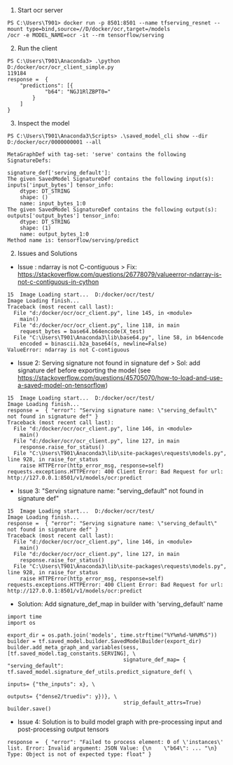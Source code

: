 1. Start ocr server
```
PS C:\Users\T901> docker run -p 8501:8501 --name tfserving_resnet --mount type=bind,source=//D/docker/ocr,target=/models
/ocr -e MODEL_NAME=ocr -it --rm tensorflow/serving
```
2. Run the client
```
PS C:\Users\T901\Anaconda3> .\python D:/docker/ocr/ocr_client_simple.py
119184
response =  {
    "predictions": [{
            "b64": "NGJ1RlZBPT0="
        }
    ]
}
```
3. Inspect the model
```
PS C:\Users\T901\Anaconda3\Scripts> .\saved_model_cli show --dir D:/docker/ocr/0000000001 --all

MetaGraphDef with tag-set: 'serve' contains the following SignatureDefs:

signature_def['serving_default']:
The given SavedModel SignatureDef contains the following input(s):
inputs['input_bytes'] tensor_info:
    dtype: DT_STRING
    shape: ()
    name: input_bytes_1:0
The given SavedModel SignatureDef contains the following output(s):
outputs['output_bytes'] tensor_info:
    dtype: DT_STRING
    shape: (1)
    name: output_bytes_1:0
Method name is: tensorflow/serving/predict
```
2. Issues and Solutions
- Issue : ndarray is not C-contiguous > Fix: https://stackoverflow.com/questions/26778079/valueerror-ndarray-is-not-c-contiguous-in-cython
```
15  Image Loading start...  D:/docker/ocr/test/
Image Loading finish...
Traceback (most recent call last):
  File "d:/docker/ocr/ocr_client.py", line 145, in <module>
    main()
  File "d:/docker/ocr/ocr_client.py", line 118, in main
    request_bytes = base64.b64encode(X_test)
  File "C:\Users\T901\Anaconda3\lib\base64.py", line 58, in b64encode
    encoded = binascii.b2a_base64(s, newline=False)
ValueError: ndarray is not C-contiguous
```
- Issue 2: Serving signature not found in signature def > Sol: add signature def before exporting the model (see https://stackoverflow.com/questions/45705070/how-to-load-and-use-a-saved-model-on-tensorflow)
```
15  Image Loading start...  D:/docker/ocr/test/
Image Loading finish...
response =  { "error": "Serving signature name: \"serving_default\" not found in signature def" }
Traceback (most recent call last):
  File "d:/docker/ocr/ocr_client.py", line 146, in <module>
    main()
  File "d:/docker/ocr/ocr_client.py", line 127, in main
    response.raise_for_status()
  File "C:\Users\T901\Anaconda3\lib\site-packages\requests\models.py", line 928, in raise_for_status
    raise HTTPError(http_error_msg, response=self)
requests.exceptions.HTTPError: 400 Client Error: Bad Request for url: http://127.0.0.1:8501/v1/models/ocr:predict
```
- Issue 3: "Serving signature name: \"serving_default\" not found in signature def"
```
15  Image Loading start...  D:/docker/ocr/test/
Image Loading finish...
response =  { "error": "Serving signature name: \"serving_default\" not found in signature def" }
Traceback (most recent call last):
  File "d:/docker/ocr/ocr_client.py", line 146, in <module>
    main()
  File "d:/docker/ocr/ocr_client.py", line 127, in main
    response.raise_for_status()
  File "C:\Users\T901\Anaconda3\lib\site-packages\requests\models.py", line 928, in raise_for_status
    raise HTTPError(http_error_msg, response=self)
requests.exceptions.HTTPError: 400 Client Error: Bad Request for url: http://127.0.0.1:8501/v1/models/ocr:predict
```
+ Solution: Add signature_def_map in builder with 'serving_default' name
```
import time
import os

export_dir = os.path.join('models', time.strftime("%Y%m%d-%H%M%S"))
builder = tf.saved_model.builder.SavedModelBuilder(export_dir)
builder.add_meta_graph_and_variables(sess, [tf.saved_model.tag_constants.SERVING], \
                                     signature_def_map= { "serving_default": tf.saved_model.signature_def_utils.predict_signature_def( \
                                                                                                                           inputs= {"the_inputs": x}, \
                                                                                                                           outputs= {"dense2/truediv": y})}, \
                                     strip_default_attrs=True)
builder.save()
```
- Issue 4: Solution is to build model graph with pre-processing input and post-processing output tensors
```
response =  { "error": "Failed to process element: 0 of \'instances\' list. Error: Invalid argument: JSON Value: {\n    \"b64\": ... "\n} Type: Object is not of expected type: float" }
```
